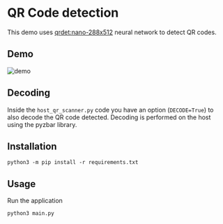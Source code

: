 # QR Code detection

This demo uses [qrdet:nano-288x512](https://hub.luxonis.com/ai/models/d1183a0f-e9a0-4fa2-8437-f2f5b0181739?view=page) neural network to detect QR codes.


## Demo

![demo](https://user-images.githubusercontent.com/18037362/173070218-5a069728-f365-4fa1-869f-ef871b90a7f7.gif)

## Decoding

Inside the `host_qr_scanner.py` code you have an option (`DECODE=True`) to also decode the QR code detected. Decoding is performed on the host using the pyzbar library.

## Installation

```
python3 -m pip install -r requirements.txt
```

## Usage

Run the application

```
python3 main.py
```

